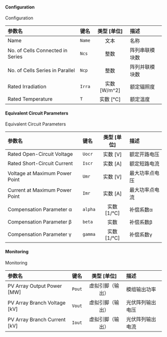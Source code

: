 <!--
DO NOT EDIT THIS FILE DIRECTLY.
This file is generated by tools/comp-docs.js.
All changes will be overwritten by regeneration.
-->

<slot class="model-parameters">

#### Configuration

Configuration

| 参数名 | 键名 | 类型 [单位] | 描述 |
|:------ |:---- |:-----------:|:---- |
| Name | `Name` | 文本 | 名称 |
| No\. of Cells Connected in Series | `Ncs` | 整数 | 阵列串联模块数 |
| No\. of Cells Series in Parallel | `Ncp` | 整数 | 阵列并联模块数 |
| Rated Irradiation | `Irra` | 实数 [W/m^2] | 额定辐照度 |
| Rated Temperature | `T` | 实数 [°C] | 额定温度 |

#### Equivalent Circuit Parameters

Equivalent Circuit Parameters

| 参数名 | 键名 | 类型 [单位] | 描述 |
|:------ |:---- |:-----------:|:---- |
| Rated Open\-Circuit Voltage | `Uocr` | 实数 [V] | 额定开路电压 |
| Rated Short\-Circuit Current | `Iscr` | 实数 [A] | 额定短路电流 |
| Voltage at Maximum Power Point | `Umr` | 实数 [V] | 最大功率点电压 |
| Current at Maximum Power Point | `Imr` | 实数 [A] | 最大功率点电流 |
| Compensation Parameter α | `alpha` | 实数 [1/℃] | 补偿系数α |
| Compensation Parameter β | `beta` | 实数 | 补偿系数β |
| Compensation Parameter γ | `gamma` | 实数 [1/℃] | 补偿系数γ |

#### Monitoring

Monitoring

| 参数名 | 键名 | 类型 [单位] | 描述 |
|:------ |:---- |:-----------:|:---- |
| PV Array Output Power \[MW\] | `Pout` | 虚拟引脚（输出） | 模组输出功率 |
| PV Array Branch Voltage \[kV\] | `Vout` | 虚拟引脚（输出） | 光伏阵列输出电压 |
| PV Array Branch Current \[kV\] | `Iout` | 虚拟引脚（输出） | 光伏阵列输出电流 |


</slot>
